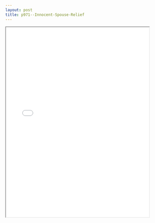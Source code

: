 ```yaml
---
layout: post
title: p971--Innocent-Spouse-Relief
---
```


<div class="pdf-container">
<iframe src="/ea//_pdf-2-md/p971--Innocent-Spouse-Relief.pdf" height="600" width="90%" allowFullScreen="true"></iframe>
</div>

